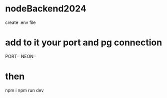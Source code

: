 # nodeBackend2024

create .env file

# add to it your port and pg connection

PORT=
NEON=

# then

npm i
npm run dev
